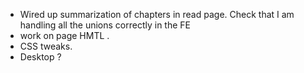 -  Wired up summarization of chapters in read page. Check that I am handling all the unions correctly in the FE
-  work on page HMTL <titles>.
-  CSS tweaks.
-  Desktop ?

